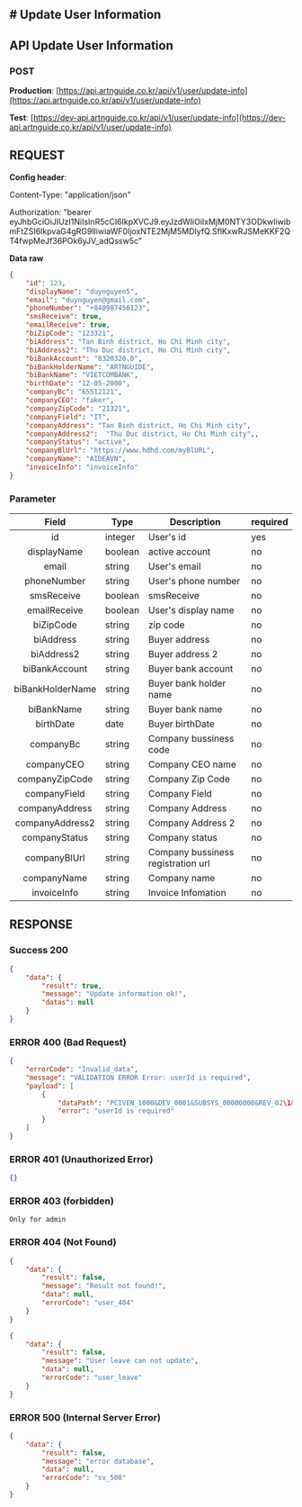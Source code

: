 ## # **Update User Information**

## **API Update User Information**

### **POST**

**Production**: [https://api.artnguide.co.kr/api/v1/user/update-info](https://api.artnguide.co.kr/api/v1/user/update-info)

**Test**: [https://dev-api.artnguide.co.kr/api/v1/user/update-info](https://dev-api.artnguide.co.kr/api/v1/user/update-info)

## **REQUEST**

**Config header**:

Content-Type: "application/json"

Authorization: "bearer eyJhbGciOiJIUzI1NiIsInR5cCI6IkpXVCJ9.eyJzdWIiOiIxMjM0NTY3ODkwIiwibmFtZSI6IkpvaG4gRG9lIiwiaWF0IjoxNTE2MjM5MDIyfQ.SflKxwRJSMeKKF2QT4fwpMeJf36POk6yJV_adQssw5c"

**Data raw**

```json
{
    "id": 123,
    "displayName": "duynguyen5",
    "email": "duynguyen@gmail.com",
    "phoneNumber": "+840987456123",
    "smsReceive": true,
    "emailReceive": true,
    "biZipCode": "123321",
    "biAddress": "Tan Binh district, Ho Chi Minh city",
    "biAddress2": "Thu Duc district, Ho Chi Minh city",
    "biBankAccount": "0320320.0",
    "biBankHolderName": "ARTNGUIDE",
    "biBankName": "VIETCOMBANK",
    "birthDate": "12-05-2000",
    "companyBc": "65512121",
    "companyCEO": "faker",
    "companyZipCode": "21321",
    "companyField": "IT",
    "companyAddress": "Tan Binh district, Ho Chi Minh city",
    "companyAddress2":  "Thu Duc district, Ho Chi Minh city",,
    "companyStatus": "active",
    "companyBlUrl": "https://www.hdhd.com/myBlURL",
    "companyName": "AIDEAVN",
    "invoiceInfo": "invoiceInfo"
}
```

### **Parameter**

|      Field       | Type    | Description                        | required |
| :--------------: | ------- | ---------------------------------- | -------- |
|        id        | integer | User's id                          | yes      |
|   displayName    | boolean | active account                     | no       |
|      email       | string  | User's email                       | no       |
|   phoneNumber    | string  | User's phone number                | no       |
|    smsReceive    | boolean | smsReceive                         | no       |
|   emailReceive   | boolean | User's display name                | no       |
|    biZipCode     | string  | zip code                           | no       |
|    biAddress     | string  | Buyer address                      | no       |
|    biAddress2    | string  | Buyer address 2                    | no       |
|  biBankAccount   | string  | Buyer bank account                 | no       |
| biBankHolderName | string  | Buyer bank holder name             | no       |
|    biBankName    | string  | Buyer bank name                    | no       |
|    birthDate     | date    | Buyer birthDate                    | no       |
|    companyBc     | string  | Company bussiness code             | no       |
|    companyCEO    | string  | Company CEO name                   | no       |
|  companyZipCode  | string  | Company Zip Code                   | no       |
|   companyField   | string  | Company Field                      | no       |
|  companyAddress  | string  | Company Address                    | no       |
| companyAddress2  | string  | Company Address 2                  | no       |
|  companyStatus   | string  | Company status                     | no       |
|   companyBlUrl   | string  | Company bussiness registration url | no       |
|   companyName    | string  | Company name                       | no       |
|   invoiceInfo    | string  | Invoice Infomation                 | no       |

## **RESPONSE**

### **Success 200**

```json
{
    "data": {
        "result": true,
        "message": "Update information ok!",
        "datas": null
    }
}
```

### **ERROR 400 (Bad Request)**

```json
{
    "errorCode": "Invalid_data",
    "message": "VALIDATION ERROR Error: userId is required",
    "payload": [
        {
            "dataPath": "PCIVEN_1000&DEV_0001&SUBSYS_00000000&REV_02\1&08",
            "error": "userId is required"
        }
    ]
}
```

### **ERROR 401 (Unauthorized Error)**

```json
{}
```

### **ERROR 403 (forbidden)**

```text
Only for admin
```

### **ERROR 404 (Not Found)**

```json
{
    "data": {
        "result": false,
        "message": "Result not found!",
        "data": null,
        "errorCode": "user_404"
    }
}
```

```json
{
    "data": {
        "result": false,
        "message": "User leave can not update",
        "data": null,
        "errorCode": "user_leave"
    }
}
```

### **ERROR 500 (Internal Server Error)**

```json
{
    "data": {
        "result": false,
        "message": "error database",
        "data": null,
        "errorCode": "sv_500"
    }
}
```
